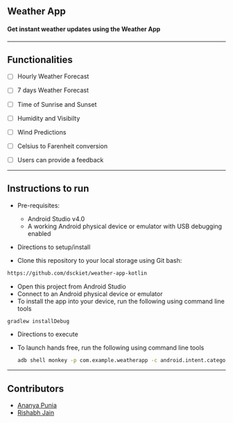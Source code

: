 <p align="left">
	<h2 align="left"> Weather App </h2>
	<h4 align="left"> Get instant weather updates using the Weather App <h4>
</p>

---

## Functionalities
- [ ]  Hourly Weather Forecast
- [ ]  7 days Weather Forecast
- [ ]  Time of Sunrise and Sunset
- [ ]  Humidity and Visibilty
- [ ]  Wind Predictions
- [ ]  Celsius to Farenheit conversion
- [ ]  Users can provide a feedback 


---


## Instructions to run

* Pre-requisites:
	-  Android Studio v4.0
	-  A working Android physical device or emulator with USB debugging enabled

* Directions to setup/install
- Clone this repository to your local storage using Git bash:
```bash
https://github.com/dsckiet/weather-app-kotlin
```
- Open this project from Android Studio
- Connect to an Android physical device or emulator
- To install the app into your device, run the following using command line tools
```bash
gradlew installDebug
```

* Directions to execute
-  To launch hands free, run the following using command line tools
	```bash
	adb shell monkey -p com.example.weatherapp -c android.intent.category.LAUNCHER 1
	```

---

## Contributors
* [Ananya Punia](https://github.com/ananyapunia28)
* [Rishabh Jain](https://github.com/jainrishabh29)
